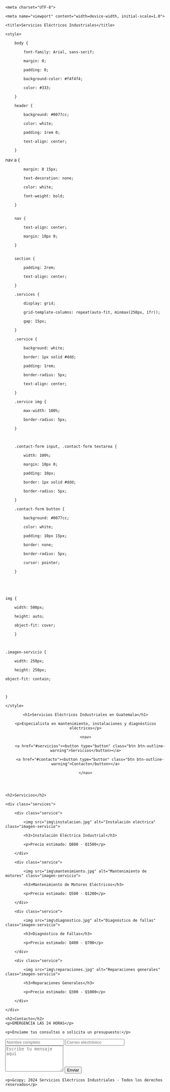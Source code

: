 

<html lang="es">

<head>

    <meta charset="UTF-8">

    <meta name="viewport" content="width=device-width, initial-scale=1.0">

    <title>Servicios Eléctricos Industriales</title>

    <style>

        body {

            font-family: Arial, sans-serif;

            margin: 0;

            padding: 0;

            background-color: #f4f4f4;

            color: #333;

        }

        header {

            background: #0077cc;

            color: white;

            padding: 1rem 0;

            text-align: center;

        }

 nav a {

            margin: 0 15px;

            text-decoration: none;

            color: white;

            font-weight: bold;

        }


        nav {

            text-align: center;

            margin: 10px 0;

        }

        
        section {

            padding: 2rem;

            text-align: center;

        }

        .services {

            display: grid;

            grid-template-columns: repeat(auto-fit, minmax(250px, 1fr));

            gap: 15px;

        }

        .service {

            background: white;

            border: 1px solid #ddd;

            padding: 1rem;

            border-radius: 5px;

            text-align: center;

        }

        .service img {

            max-width: 100%;

            border-radius: 5px;

        }

        

        .contact-form input, .contact-form textarea {

            width: 100%;

            margin: 10px 0;

            padding: 10px;

            border: 1px solid #ddd;

            border-radius: 5px;

        }

        .contact-form button {

            background: #0077cc;

            color: white;

            padding: 10px 15px;

            border: none;

            border-radius: 5px;

            cursor: pointer;

        }



	

	img {

        width: 500px;

        height: auto;

        object-fit: cover; 

    	}



	.imagen-servicio {

        width: 250px;

        height: 250px;         

	object-fit: contain; 



	}

    </style>

</head>

<body>

<div>

<header>

    <h1>Servicios Eléctricos Industriales en Guatemala</h1>

    <p>Especialista en mantenimiento, instalaciones y diagnósticos eléctricos</p>

    <nav>

        <a href="#servicios"><button type="button" class="btn btn-outline-warning">Servicios</button></a>

        <a href="#contacto"><button type="button" class="btn btn-outline-warning">Contacto</button></a>

    </nav>

</header>



<section id="servicios">

    <h2>Servicios</h2>

    <div class="services">

        <div class="service">

            <img src="img\instalacion.jpg" alt="Instalación eléctrica" class="imagen-servicio">

            <h3>Instalación Eléctrica Industrial</h3>

            <p>Precio estimado: Q800 - Q1500</p>

        </div>

        <div class="service">

            <img src="img\mantenimiento.jpg" alt="Mantenimiento de motores" class="imagen-servicio">

            <h3>Mantenimiento de Motores Eléctricos</h3>

            <p>Precio estimado: Q500 - Q1200</p>

        </div>

        <div class="service">

            <img src="img\diagnostico.jpg" alt="Diagnóstico de fallas" class="imagen-servicio">

            <h3>Diagnóstico de Fallas</h3>

            <p>Precio estimado: Q400 - Q700</p>

        </div>

        <div class="service">

            <img src="img\reparaciones.jpg" alt="Reparaciones generales" class="imagen-servicio">

            <h3>Reparaciones Generales</h3>

            <p>Precio estimado: Q300 - Q1000</p>

        </div>

    </div>

</section>



<section id="contacto">

    <h2>Contacto</h2>
    <p>EMERGENCIA LAS 24 HORAS</p>

    <p>Envíame tus consultas o solicita un presupuesto:</p>

</section>

<form class="contact-form" onsubmit="sendToWhatsApp(event)">
    <input type="text" id="name" placeholder="Nombre completo" required>
    <input type="email" id="email" placeholder="Correo electrónico" required>
    <textarea id="message" placeholder="Escribe tu mensaje aquí" rows="5" required></textarea>
    <button type="submit">Enviar</button>
</form>

<script>
    function sendToWhatsApp(event) {
        event.preventDefault(); // Evita el envío normal del formulario

        // Captura los valores del formulario
        const name = document.getElementById('name').value;
        const email = document.getElementById('email').value;
        const message = document.getElementById('message').value;

        // Define el mensaje fijo
        const phoneNumber = "50256352393"; // Reemplaza con tu número
        const text = `Hola, soy ${name}, mi correo es ${email}. Este es mi mensaje: ${message}`;

        // Genera el enlace de WhatsApp con el mensaje fijo
        const url = `https://wa.me/${phoneNumber}?text=${encodeURIComponent(text)}`;

        // Redirige directamente a WhatsApp
        window.location.href = url;
    }
</script>

<footer>

    <p>&copy; 2024 Servicios Eléctricos Industriales - Todos los derechos reservados</p>

</footer>

</div>
</body>

</html>
